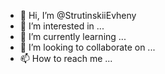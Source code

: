 - 👋 Hi, I’m @StrutinskiiEvheny
- 👀 I’m interested in ...
- 🌱 I’m currently learning ...
- 💞️ I’m looking to collaborate on ...
- 📫 How to reach me ...

<!---
StrutinskiiEvheny/StrutinskiiEvheny is a ✨ special ✨ repository because its `README.md` (this file) appears on your GitHub profile.
You can click the Preview link to take a look at your changes.
--->
